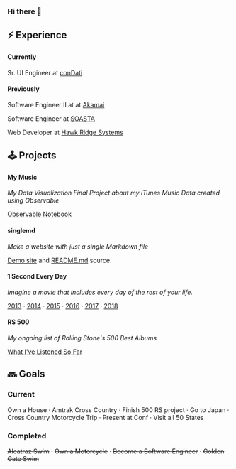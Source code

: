 ### Hi there 👋

## ⚡️ Experience

#### Currently

Sr. UI Engineer at [conDati](https://www.condati.com)

#### Previously

Software Engineer II at at [Akamai](https://www.akamai.com)

Software Engineer at [SOASTA](https://www.akamai.com/us/en/products/performance/mpulse-real-user-monitoring.jsp)

Web Developer at [Hawk Ridge Systems](https://www.hawkridgesys.com)

</div>

<div>

## 🕹 Projects

#### My Music

_My Data Visualization Final Project about my iTunes Music Data created using Observable_

[Observable Notebook](https://observablehq.com/@snesjhon/my-apple-music-data)

#### singlemd

_Make a website with just a single Markdown file_

[Demo site](https://singlemd.netlify.com/) and [README.md](https://github.com/snesjhon/singlemd/blob/master/README.md) source.

#### 1 Second Every Day

_Imagine a movie that includes every day of the rest of your life._

[2013](https://www.youtube.com/watch?v=WwQcKC2eYSs) · [2014](https://www.youtube.com/watch?v=dSKqFB-vyy0) · [2015](https://youtu.be/nih3CmCeKzk) · [2016](https://www.youtube.com/watch?v=BztLdsjaC24) · [2017](https://www.youtube.com/watch?v=TA0MZa0RD7o) · [2018](https://www.youtube.com/watch?v=lB9Jf4wVhIc)

#### RS 500

_My ongoing list of Rolling Stone's 500 Best Albums_

[What I've Listened So Far](https://docs.google.com/spreadsheets/d/1ZfLCreXs221cBq6m8PfdU8863zbTJs54FxKWJs5AsjA/edit?usp=sharing)

</div>

<div>

## 🔜 Goals

### Current

Own a House · Amtrak Cross Country · Finish 500 RS project · Go to Japan · Cross Country Motorcycle Trip · Present at Conf
· Visit all 50 States

### Completed

~~Alcatraz Swim~~ · ~~Own a Motorcycle~~ · ~~Become a Software Engineer~~ · ~~Golden Gate Swim~~
